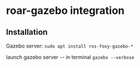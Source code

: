 # roar-gazebo integration

## Installation
Gazebo server: 
`sudo apt install ros-foxy-gazebo-*`


launch gazebo server -- in terminal
`gazebo --verbose`